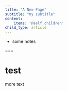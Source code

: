 ```yaml
---
title: "A New Page"
subtitle: "my subtitle"
content:
    items: '@self.children'
child_type: article
---
```


- some notes

===

# test

more text
